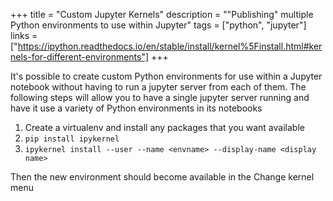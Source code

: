+++
title = "Custom Jupyter Kernels"
description = "\"Publishing\" multiple Python environments to use within Jupyter"
tags = ["python", "jupyter"]
links = ["https://ipython.readthedocs.io/en/stable/install/kernel%5Finstall.html#kernels-for-different-environments"]
+++

It's possible to create custom Python environments for use within a Jupyter
notebook without having to run a jupyter server from each of them. The following
steps will allow you to have a single jupyter server running and have it use a
variety of Python environments in its notebooks

1.  Create a virtualenv and install any packages that you want available
2.  `pip install ipykernel`
3.  `ipykernel install --user --name <envname> --display-name <display name>`

Then the new environment should become available in the Change kernel menu